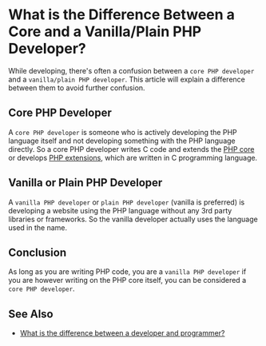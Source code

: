 # What is the Difference Between a Core and a Vanilla/Plain PHP Developer?

While developing, there's often a confusion between a `core PHP developer` and a
`vanilla/plain PHP developer`. This article will explain a difference between
them to avoid further confusion.

## Core PHP Developer

A `core PHP developer` is someone who is actively developing the PHP language
itself and not developing something with the PHP language directly. So a core PHP
developer writes C code and extends the [PHP core](https://github.com/php/php-src)
or develops [PHP extensions](http://php.net/manual/en/internals2.structure.php),
which are written in C programming language.

## Vanilla or Plain PHP Developer

A `vanilla PHP developer` or `plain PHP developer` (vanilla is preferred) is
developing a website using the PHP language without any 3rd party libraries or
frameworks. So the vanilla developer actually uses the language used in the name.

## Conclusion

As long as you are writing PHP code, you are a `vanilla PHP developer` if you are
however writing on the PHP core itself, you can be considered a `core PHP developer`.

## See Also

* [What is the difference between a developer and programmer?](/general/professions.md)
